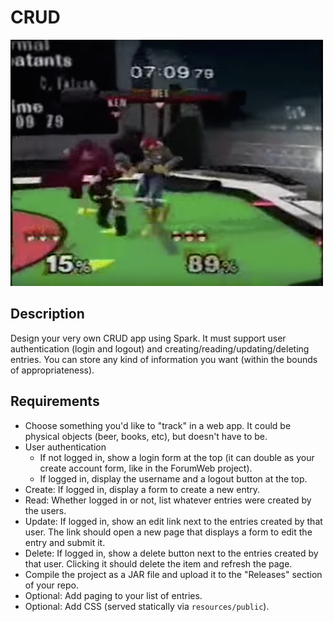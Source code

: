 # CRUD

[![screenshot](screenshot.png)](https://www.youtube.com/watch?v=6tgWH-qXpv8&list=PLoUHkRwnRH-KTCH3tJ9WvsWWPEgUu-y6d)

## Description

Design your very own CRUD app using Spark. It must support user authentication (login and logout) and creating/reading/updating/deleting entries. You can store any kind of information you want (within the bounds of appropriateness).

## Requirements

* Choose something you'd like to "track" in a web app. It could be physical objects (beer, books, etc), but doesn't have to be.
* User authentication
  * If not logged in, show a login form at the top (it can double as your create account form, like in the ForumWeb project).
  * If logged in, display the username and a logout button at the top.
* Create: If logged in, display a form to create a new entry.
* Read: Whether logged in or not, list whatever entries were created by the users.
* Update: If logged in, show an edit link next to the entries created by that user. The link should open a new page that displays a form to edit the entry and submit it.
* Delete: If logged in, show a delete button next to the entries created by that user. Clicking it should delete the item and refresh the page.
* Compile the project as a JAR file and upload it to the "Releases" section of your repo.
* Optional: Add paging to your list of entries.
* Optional: Add CSS (served statically via `resources/public`).
